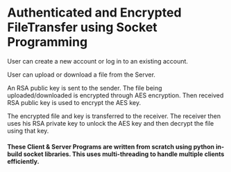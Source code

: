 # Authenticated and Encrypted FileTransfer using Socket Programming

User can create a new account or log in to an existing account.

User can upload or download a file from the Server.

An RSA public key is sent to the sender. The file being uploaded/downloaded is encrypted through AES encryption. Then received RSA public key is used to encrypt the AES key.

The encrypted file and key is transferred to the receiver. The receiver then uses his RSA private key to unlock the AES key and then decrypt the file using that key.

#### These Client & Server Programs are written from scratch using python in-build socket libraries. This uses multi-threading to handle multiple clients efficiently.
